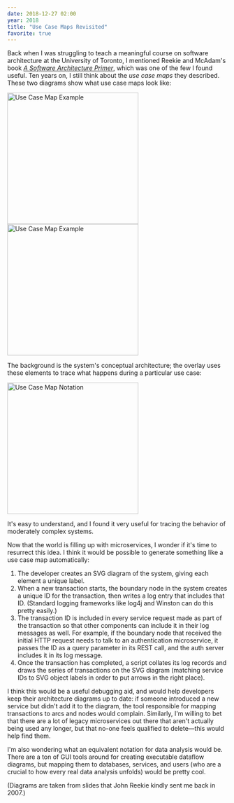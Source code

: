 ```yaml
---
date: 2018-12-27 02:00
year: 2018
title: "Use Case Maps Revisited"
favorite: true
---
```


Back when I was struggling to teach a meaningful course on software architecture at the University of Toronto,
I mentioned Reekie and McAdam's book *[A Software Architecture Primer](http://www.amazon.com/Software-Architecture-Primer-John-Reekie/dp/0646458418/)*,
which was one of the few I found useful.
Ten years on,
I still think about the *use case maps* they described.
These two diagrams show what use case maps look like:

<div class="row">
  <div class="col-md-6">
    <img src="{{ '/files/2018/12/use-case-maps-b.png' | relative_url }}" alt="Use Case Map Example" width="300" />
  </div>
  <div class="col-md-6">
    <img src="{{ '/files/2018/12/use-case-maps-c.png' | relative_url }}" alt="Use Case Map Example" width="300" />
  </div>
</div>

The background is the system's conceptual architecture;
the overlay uses these elements to trace what happens during a particular use case:

<img src="{{ '/files/2018/12/use-case-maps-a.png' | relative_url }}" alt="Use Case Map Notation" width="300" />

It's easy to understand,
and I found it very useful for tracing the behavior of moderately complex systems.

Now that the world is filling up with microservices,
I wonder if it's time to resurrect this idea.
I think it would be possible to generate something like a use case map automatically:

1.  The developer creates an SVG diagram of the system,
    giving each element a unique label.
2.  When a new transaction starts,
    the boundary node in the system creates a unique ID for the transaction,
    then writes a log entry that includes that ID.
    (Standard logging frameworks like log4j and Winston can do this pretty easily.)
3.  The transaction ID is included in every service request made as part of the transaction
    so that other components can include it in their log messages as well.
    For example,
    if the boundary node that received the initial HTTP request needs to talk to an authentication microservice,
    it passes the ID as a query parameter in its REST call,
    and the auth server includes it in its log message.
4.  Once the transaction has completed,
    a script collates its log records and draws the series of transactions on the SVG diagram
    (matching service IDs to SVG object labels in order to put arrows in the right place).

I think this would be a useful debugging aid,
and would help developers keep their architecture diagrams up to date:
if someone introduced a new service but didn't add it to the diagram,
the tool responsible for mapping transactions to arcs and nodes would complain.
Similarly,
I'm willing to bet that there are a lot of legacy microservices out there
that aren't actually being used any longer,
but that no-one feels qualified to delete—this would help find them.

I'm also wondering what an equivalent notation for data analysis would be.
There are a ton of GUI tools around for creating executable dataflow diagrams,
but mapping them to databases, services, and users
(who are a crucial to how every real data analysis unfolds)
would be pretty cool.

(Diagrams are taken from slides that John Reekie kindly sent me back in 2007.)
